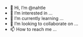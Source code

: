 - 👋 Hi, I’m @nahtle
- 👀 I’m interested in ...
- 🌱 I’m currently learning ...
- 💞️ I’m looking to collaborate on ...
- 📫 How to reach me ...

<!---
nahtle/nahtle is a ✨ special ✨ repository because its `README.md` (this file) appears on your GitHub profile.
You can click the Preview link to take a look at your changes.
--->
